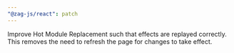 ```yaml
---
"@zag-js/react": patch
---
```


Improve Hot Module Replacement such that effects are replayed correctly. This removes the need to refresh the page for
changes to take effect.
